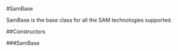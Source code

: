 #SamBase

SamBase is the base class for all the SAM technologies supported.

##Constructors

###SamBase



